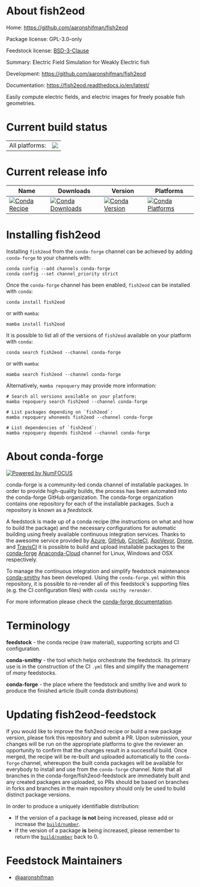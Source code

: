 About fish2eod
==============

Home: https://github.com/aaronshifman/fish2eod

Package license: GPL-3.0-only

Feedstock license: [BSD-3-Clause](https://github.com/conda-forge/fish2eod-feedstock/blob/main/LICENSE.txt)

Summary: Electric Field Simulation for Weakly Electric fish 

Development: https://github.com/aaronshifman/fish2eod

Documentation: https://fish2eod.readthedocs.io/en/latest/

Easily compute electric fields, and electric images for freely
posable fish geometries.


Current build status
====================


<table><tr><td>All platforms:</td>
    <td>
      <a href="https://dev.azure.com/conda-forge/feedstock-builds/_build/latest?definitionId=15903&branchName=main">
        <img src="https://dev.azure.com/conda-forge/feedstock-builds/_apis/build/status/fish2eod-feedstock?branchName=main">
      </a>
    </td>
  </tr>
</table>

Current release info
====================

| Name | Downloads | Version | Platforms |
| --- | --- | --- | --- |
| [![Conda Recipe](https://img.shields.io/badge/recipe-fish2eod-green.svg)](https://anaconda.org/conda-forge/fish2eod) | [![Conda Downloads](https://img.shields.io/conda/dn/conda-forge/fish2eod.svg)](https://anaconda.org/conda-forge/fish2eod) | [![Conda Version](https://img.shields.io/conda/vn/conda-forge/fish2eod.svg)](https://anaconda.org/conda-forge/fish2eod) | [![Conda Platforms](https://img.shields.io/conda/pn/conda-forge/fish2eod.svg)](https://anaconda.org/conda-forge/fish2eod) |

Installing fish2eod
===================

Installing `fish2eod` from the `conda-forge` channel can be achieved by adding `conda-forge` to your channels with:

```
conda config --add channels conda-forge
conda config --set channel_priority strict
```

Once the `conda-forge` channel has been enabled, `fish2eod` can be installed with `conda`:

```
conda install fish2eod
```

or with `mamba`:

```
mamba install fish2eod
```

It is possible to list all of the versions of `fish2eod` available on your platform with `conda`:

```
conda search fish2eod --channel conda-forge
```

or with `mamba`:

```
mamba search fish2eod --channel conda-forge
```

Alternatively, `mamba repoquery` may provide more information:

```
# Search all versions available on your platform:
mamba repoquery search fish2eod --channel conda-forge

# List packages depending on `fish2eod`:
mamba repoquery whoneeds fish2eod --channel conda-forge

# List dependencies of `fish2eod`:
mamba repoquery depends fish2eod --channel conda-forge
```


About conda-forge
=================

[![Powered by
NumFOCUS](https://img.shields.io/badge/powered%20by-NumFOCUS-orange.svg?style=flat&colorA=E1523D&colorB=007D8A)](https://numfocus.org)

conda-forge is a community-led conda channel of installable packages.
In order to provide high-quality builds, the process has been automated into the
conda-forge GitHub organization. The conda-forge organization contains one repository
for each of the installable packages. Such a repository is known as a *feedstock*.

A feedstock is made up of a conda recipe (the instructions on what and how to build
the package) and the necessary configurations for automatic building using freely
available continuous integration services. Thanks to the awesome service provided by
[Azure](https://azure.microsoft.com/en-us/services/devops/), [GitHub](https://github.com/),
[CircleCI](https://circleci.com/), [AppVeyor](https://www.appveyor.com/),
[Drone](https://cloud.drone.io/welcome), and [TravisCI](https://travis-ci.com/)
it is possible to build and upload installable packages to the
[conda-forge](https://anaconda.org/conda-forge) [Anaconda-Cloud](https://anaconda.org/)
channel for Linux, Windows and OSX respectively.

To manage the continuous integration and simplify feedstock maintenance
[conda-smithy](https://github.com/conda-forge/conda-smithy) has been developed.
Using the ``conda-forge.yml`` within this repository, it is possible to re-render all of
this feedstock's supporting files (e.g. the CI configuration files) with ``conda smithy rerender``.

For more information please check the [conda-forge documentation](https://conda-forge.org/docs/).

Terminology
===========

**feedstock** - the conda recipe (raw material), supporting scripts and CI configuration.

**conda-smithy** - the tool which helps orchestrate the feedstock.
                   Its primary use is in the construction of the CI ``.yml`` files
                   and simplify the management of *many* feedstocks.

**conda-forge** - the place where the feedstock and smithy live and work to
                  produce the finished article (built conda distributions)


Updating fish2eod-feedstock
===========================

If you would like to improve the fish2eod recipe or build a new
package version, please fork this repository and submit a PR. Upon submission,
your changes will be run on the appropriate platforms to give the reviewer an
opportunity to confirm that the changes result in a successful build. Once
merged, the recipe will be re-built and uploaded automatically to the
`conda-forge` channel, whereupon the built conda packages will be available for
everybody to install and use from the `conda-forge` channel.
Note that all branches in the conda-forge/fish2eod-feedstock are
immediately built and any created packages are uploaded, so PRs should be based
on branches in forks and branches in the main repository should only be used to
build distinct package versions.

In order to produce a uniquely identifiable distribution:
 * If the version of a package **is not** being increased, please add or increase
   the [``build/number``](https://docs.conda.io/projects/conda-build/en/latest/resources/define-metadata.html#build-number-and-string).
 * If the version of a package **is** being increased, please remember to return
   the [``build/number``](https://docs.conda.io/projects/conda-build/en/latest/resources/define-metadata.html#build-number-and-string)
   back to 0.

Feedstock Maintainers
=====================

* [@aaronshifman](https://github.com/aaronshifman/)

